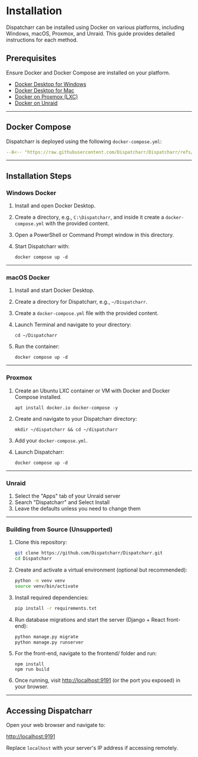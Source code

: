 # Installation

Dispatcharr can be installed using Docker on various platforms, including Windows, macOS, Proxmox, and Unraid. This guide provides detailed instructions for each method.

## Prerequisites

Ensure Docker and Docker Compose are installed on your platform.

- [Docker Desktop for Windows](https://docs.docker.com/docker-for-windows/install/)
- [Docker Desktop for Mac](https://docs.docker.com/docker-for-mac/install/)
- [Docker on Proxmox (LXC)](https://pve.proxmox.com/wiki/Linux_Container)
- [Docker on Unraid](https://docs.unraid.net/unraid-os/manual/docker-management/)

---

## Docker Compose

Dispatcharr is deployed using the following `docker-compose.yml`:

```yaml
--8<-- "https://raw.githubusercontent.com/Dispatcharr/Dispatcharr/refs/heads/main/docker/docker-compose.aio.yml"
```

---

## Installation Steps

### Windows Docker

1. Install and open Docker Desktop.
2. Create a directory, e.g., `C:\Dispatcharr`, and inside it create a `docker-compose.yml` with the provided content.
3. Open a PowerShell or Command Prompt window in this directory.
4. Start Dispatcharr with:

    ```shell
    docker compose up -d
    ```

---

### macOS Docker

1. Install and start Docker Desktop.
2. Create a directory for Dispatcharr, e.g., `~/Dispatcharr`.
3. Create a `docker-compose.yml` file with the provided content.
4. Launch Terminal and navigate to your directory:

    ```shell
    cd ~/Dispatcharr
    ```

5. Run the container:

    ```shell
    docker compose up -d
    ```

---

### Proxmox

1. Create an Ubuntu LXC container or VM with Docker and Docker Compose installed.

    ```shell
    apt install docker.io docker-compose -y
    ```

2. Create and navigate to your Dispatcharr directory:

    ```shell
    mkdir ~/dispatcharr && cd ~/dispatcharr
    ```

3. Add your `docker-compose.yml`.
4. Launch Dispatcharr:

    ```shell
    docker compose up -d
    ```

---

### Unraid

1. Select the "Apps" tab of your Unraid server
2. Search "Dispatcharr" and Select Install
3. Leave the defaults unless you need to change them

---

### Building from Source (Unsupported)

1. Clone this repository:
    ```bash
    git clone https://github.com/Dispatcharr/Dispatcharr.git
    cd Dispatcharr
    ```

2. Create and activate a virtual environment (optional but recommended):
    ```bash
    python -m venv venv
    source venv/bin/activate
    ```

3. Install required dependencies:
    ```bash
    pip install -r requirements.txt
    ```

4. Run database migrations and start the server (Django + React front-end):

    ```bash
    python manage.py migrate
    python manage.py runserver
    ```

5. For the front-end, navigate to the frontend/ folder and run:

    ```
    npm install
    npm run build
    ```
   
6. Once running, visit [http://localhost:9191](http://localhost:9191/) (or the port you exposed) in your browser.

---

## Accessing Dispatcharr

Open your web browser and navigate to:

[http://localhost:9191](http://localhost:9191/)

Replace `localhost` with your server's IP address if accessing remotely.

